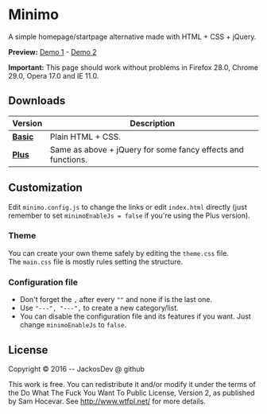 Minimo
=======
A simple homepage/startpage alternative made with HTML + CSS + jQuery.

**Preview:** [Demo 1](http://jackosdev.github.io/Minimo-Homepage/) - [Demo 2](http://jackosdev.github.io/)

**Important:** This page should work without problems in Firefox 28.0, Chrome 29.0, Opera 17.0 and IE 11.0.


Downloads
----------
| Version | Description |
|---------|-------------|
| **[Basic](https://github.com/JackosDev/Minimo-Homepage/archive/basic.zip)** | Plain HTML + CSS. |
| **[Plus](https://github.com/JackosDev/Minimo-Homepage/archive/master.zip)** | Same as above + jQuery for some fancy effects and functions. |


Customization
--------------
Edit `minimo.config.js` to change the links or edit `index.html` directly (just remember to set `minimoEnableJs = false` if you're using the Plus version).

### Theme
You can create your own theme safely by editing the `theme.css` file.  
The `main.css` file is mostly rules setting the structure.

### Configuration file
- Don't forget the `,` after every `""` and none if is the last one.  
- Use `"---", "---",` to create a new category/list.
- You can disable the configuration file and its features if you want. Just change `minimoEnableJs` to `false`.


License
-------
Copyright © 2016 -- JackosDev @ github

This work is free. You can redistribute it and/or modify it under the
terms of the Do What The Fuck You Want To Public License, Version 2,
as published by Sam Hocevar. See http://www.wtfpl.net/ for more details.
